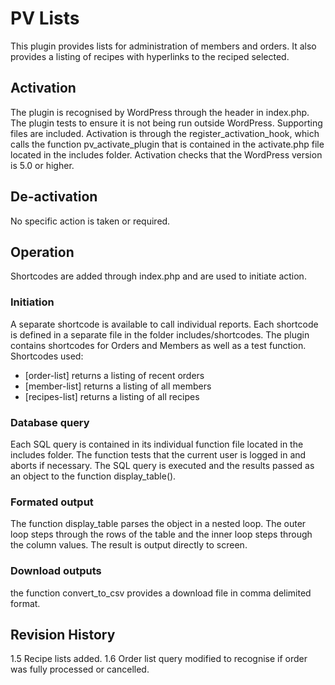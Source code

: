 # PV Lists
This plugin provides lists for administration of members and orders. It also provides a listing of recipes with hyperlinks to the reciped selected.

## Activation
The plugin is recognised by WordPress through the header in index.php.
The plugin tests to ensure it is not being run outside WordPress. Supporting files are included. 
Activation is through the register_activation_hook, which calls the function pv_activate_plugin that is contained in the activate.php file located in the includes folder. Activation checks that the WordPress version is 5.0 or higher.

## De-activation
No specific action is taken or required.

## Operation
Shortcodes are added through index.php and are used to initiate action.

### Initiation
A separate shortcode is available to call individual reports. Each shortcode is defined in a separate file in the folder includes/shortcodes. The plugin contains shortcodes for Orders and Members as well as a test function. Shortcodes used:
- [order-list] returns a listing of recent orders
- [member-list] returns a listing of all members
- [recipes-list] returns a listing of all recipes

### Database query
Each SQL query is contained in its individual function file located in the includes folder. The function tests that the current user is logged in and aborts if necessary. The SQL query is executed and the results passed as an object to the function display_table().

### Formated output
The function display_table parses the object in a nested loop. The outer loop steps through the rows of the table and the inner loop steps through the column values. The result is output directly to screen.

### Download outputs
the function convert_to_csv provides a download file in comma delimited format.

## Revision History
1.5 Recipe lists added.
1.6 Order list query modified to recognise if order was fully processed or cancelled.